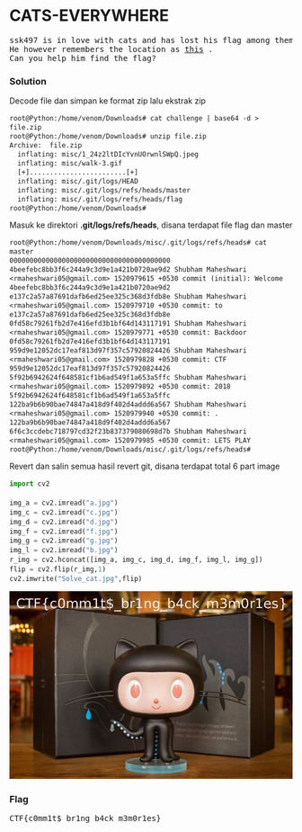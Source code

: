 <h1><b>CATS-EVERYWHERE</b></h1>
<pre>
ssk497 is in love with cats and has lost his flag among them. 
He however remembers the location as <a href="https://drive.google.com/file/d/1hiRgH2IEUSUqzGpq5wLcYZDwT8F_K4hM">this</a> . 
Can you help him find the flag?
</pre>
<h3><b>Solution</h3></b>
<p>Decode file dan simpan ke format zip lalu ekstrak zip</p>

```console
root@Python:/home/venom/Downloads# cat challenge | base64 -d > file.zip
root@Python:/home/venom/Downloads# unzip file.zip 
Archive:  file.zip
  inflating: misc/1_24z2ltDIcYvnUOrwnlSWpQ.jpeg  
  inflating: misc/walk-3.gif         
  [+]........................[+]
  inflating: misc/.git/logs/HEAD     
  inflating: misc/.git/logs/refs/heads/master  
  inflating: misc/.git/logs/refs/heads/flag  
root@Python:/home/venom/Downloads# 
```
<p>Masuk ke direktori <b>.git/logs/refs/heads</b>, disana terdapat file flag dan master

```console
root@Python:/home/venom/Downloads/misc/.git/logs/refs/heads# cat master 
0000000000000000000000000000000000000000 4beefebc8bb3f6c244a9c3d9e1a421b0720ae9d2 Shubham Maheshwari <rmaheshwari05@gmail.com> 1520979615 +0530	commit (initial): Welcome
4beefebc8bb3f6c244a9c3d9e1a421b0720ae9d2 e137c2a57a87691dafb6ed25ee325c368d3fdb8e Shubham Maheshwari <rmaheshwari05@gmail.com> 1520979710 +0530	commit: to
e137c2a57a87691dafb6ed25ee325c368d3fdb8e 0fd58c79261fb2d7e416efd3b1bf64d143117191 Shubham Maheshwari <rmaheshwari05@gmail.com> 1520979771 +0530	commit: Backdoor
0fd58c79261fb2d7e416efd3b1bf64d143117191 959d9e12052dc17eaf813d97f357c57920824426 Shubham Maheshwari <rmaheshwari05@gmail.com> 1520979828 +0530	commit: CTF
959d9e12052dc17eaf813d97f357c57920824426 5f92b6942624f648581cf1b6ad549f1a653a5ffc Shubham Maheshwari <rmaheshwari05@gmail.com> 1520979892 +0530	commit: 2018
5f92b6942624f648581cf1b6ad549f1a653a5ffc 122ba9b6b90bae74847a418d9f402d4addd6a567 Shubham Maheshwari <rmaheshwari05@gmail.com> 1520979940 +0530	commit: .
122ba9b6b90bae74847a418d9f402d4addd6a567 6f6c3ccdebc718797cd32f23b837379080698d7b Shubham Maheshwari <rmaheshwari05@gmail.com> 1520979985 +0530	commit: LETS PLAY
root@Python:/home/venom/Downloads/misc/.git/logs/refs/heads# 
```
<p>Revert dan salin semua hasil revert git, disana terdapat total 6 part image</p> 

```python
import cv2

img_a = cv2.imread("a.jpg")
img_c = cv2.imread("c.jpg")
img_d = cv2.imread("d.jpg")
img_f = cv2.imread("f.jpg")
img_g = cv2.imread("g.jpg")
img_l = cv2.imread("b.jpg")
r_img = cv2.hconcat([img_a, img_c, img_d, img_f, img_l, img_g])
flip = cv2.flip(r_img,1)
cv2.imwrite("Solve_cat.jpg",flip)
```
<p align='center'>
  <img src="https://github.com/enomarozi/Writeup-CTF/blob/master/BackdoorCTF/Images/Solve_cat.jpg">
</p>
<h3><b>Flag</h3></b>
<pre>
CTF{c0mm1t$_br1ng_b4ck_m3m0r1es}
</pre>
